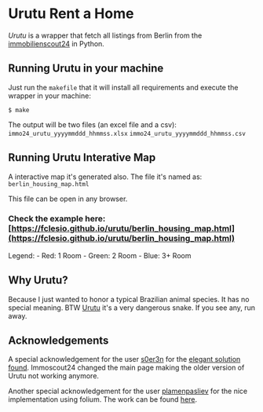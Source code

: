 Urutu Rent a Home
=====================================

*Urutu* is a wrapper that fetch all listings from Berlin from 
the [immobilienscout24](http://immobilienscout24.de) in Python.
 
Running Urutu in your machine
------------------------------
Just run the `makefile` that it will install all 
requirements and execute the wrapper in your machine:

    $ make
    
The output will be two files (an excel file and a csv):
    `immo24_urutu_yyyymmddd_hhmmss.xlsx`
    `immo24_urutu_yyyymmddd_hhmmss.csv`
        

Running Urutu Interative Map
------------------------------
A interactive map it's generated also. The file it's named as:
	`berlin_housing_map.html`
	
This file can be open in any browser. 

### Check the example here: [https://fclesio.github.io/urutu/berlin_housing_map.html](https://fclesio.github.io/urutu/berlin_housing_map.html) 

Legend:
	- Red: 1 Room
	- Green: 2 Room
	- Blue: 3+ Room


Why Urutu?
------------------------------
Because I just wanted to honor a typical Brazilian animal
 species. It has no special meaning. 
 BTW [Urutu](https://en.wikipedia.org/wiki/Bothrops_alternatus) 
 it's a very dangerous snake. If you see any, run away.


Acknowledgements
------------------------------
A special acknowledgement for the 
user [s0er3n](https://github.com/s0er3n/) for 
the [elegant solution found](https://github.com/s0er3n/immobilienscout24-scraper/blob/master/immobilienscout24-scraper.py). 
Immoscout24 changed the main page making the older version of 
Urutu not working anymore.

Another special acknowledgement for the 
user [plamenpasliev](https://github.com/plamenpasliev) for the nice
implementation using folium. The work can be found [here](https://github.com/plamenpasliev/BerlinHousing).





